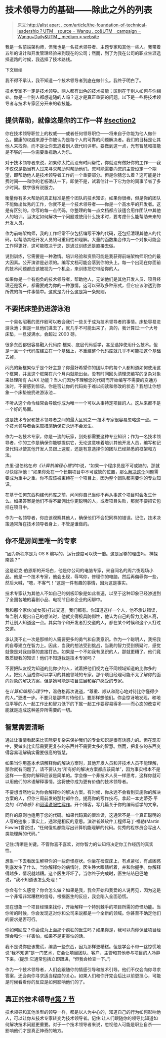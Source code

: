 # 技术领导力的基础——除此之外的列表

> 原文:[http://alist apart . com/article/the-foundation-of-technical-leadership？UTM _ source = Wanqu . co&UTM _ campaign = Wanqu+Daily&UTM _ medium = website](http://alistapart.com/article/the-foundation-of-technical-leadership?utm_source=wanqu.co&utm_campaign=Wanqu+Daily&utm_medium=website)

我是一名前端架构师，但我也是一名技术领导者、主题专家和其他一些人。我带着五年的设计和开发管理经验来到现在的公司；然而，到了为我在公司的职业生涯选择道路的时候，我选择了技术路线。

下文继续

我不得不承认，我不知道一个技术领导者到底在做什么。我终于明白了。

技术专家不一定是技术领导。两人都有出色的技术技能；区别在于别人如何与你相处。你是一个别人都想追随的人吗？这才是真正重要的问题。以下是一些将技术领导者与技术专家区分开来的软技能。

## 提供帮助，就像这是你的工作一样 [#section2](#section2)

你在技术领导职位上的权威——或者任何领导职位——将来自于你能为他人做什么。健康的权威来源于你被认为是每个人的可靠的问题解决者。我们的目标是让其他人来找你，而不是让你去追着别人做代码评审。要做到这一点，光有智慧和技能是不够的——你需要重视助人为乐。

对于技术领导者来说，如果你太忙而没有时间帮忙，你就没有做好你的工作——我不仅仅是指当有人过来寻求帮助时帮助他们。您可能需要向您的主管设定一个期望，即帮助他人是技术领导者工作的一个重要部分。但是你猜怎么着？这可能是计费时间——和你的老板确认一下。即使不是，试着估计一下它为你的同事节省了多少时间。数字很有说服力。

衡量你有多大帮助的真正标准是整个团队的技术知识。如果你很棒，但是你的团队不能做出优秀的工作，你就不是一个技术领导者——你是一个高水平的开发者。这是有区别的。你写的每一点代码，你整理的每一点文档都应该适合用作团队中其他人的培训。当决定如何解决一个问题或使用什么技术时，要考虑什么能帮助未来的开发人员。

作为前端架构师，我的工作经常不仅包括编写干净的代码，还包括清理其他人的代码，以帮助其他开发人员的可重用性和理解。大量的函数集合作为一个对象可能会工作得更好，这可能取决于您，是通过训练还是直接去做。

说到训练，它需要是一种激情。培训经验和资质可能是我获得前端架构师职位的最大因素。公开演讲是必须的。编写文档可能会落到你的头上。每一个出现在你面前的技术问题都应该被视为一个机会，来训练把它带给你的人。

如果你是一个有抱负的技术领导者，帮助他人，无论他们是其他开发人员、项目经理还是客户，都需要成为你的一种激情。这可以采取多种形式，但它应该渗透到你所做的每一件事情中。这就是为什么这是第一条规则。

## 不要把床垫扔进游泳池

一个臭名昭著的恶作剧可以教会我们一些关于成为技术领导者的事情。床垫容易进游泳池；但是一旦他们进去了，就几乎不可能出来了。真的，我计算过:一个大号床垫，一旦浸满水，会超过 2000 磅。

很多东西都很容易融入代码库:框架、底层代码哲学，甚至选择使用什么技术。但是一旦一个代码库建立在一个基础上，不重建整个代码库就几乎不可能把这个基础去掉。

闪亮的新框架似乎是个好主意？你最好希望你的团队中的每个人都知道如何使用这个框架，并且这个框架在六个月内就能出台。没有时间回头清理您编写的复杂对象来处理所有 AJAX 功能？当人们因为不理解您的代码而开始编写不需要的变通方法时，不要感到惊讶。你是否让你的代码处于难以阅读和修改的状态？我想让你想象一个床垫被扔进游泳池…

不听从这个命令经常会导致你成为唯一一个可以从事特定项目的人。这从来都不是一个好的局面。

这是技术专家和技术领导者之间的最大区别之一:技术专家很容易忽略这一点。一个技术领导者会采取措施确保它永远不会发生。

作为一名技术专家，你是一流的玩家，到处都需要这种专业知识；作为一名技术领导者，你的工作是确保你能够提供它，无论这意味着培训其他开发人员，编写和记录代码以使其他开发人员跟上速度，还是有意选择你的团队已经熟悉的框架和方法。

杰里·温伯格在<cite>的《计算机编程心理学</cite>中说，“如果一个程序员是不可或缺的，那就尽快除掉他！”如果你处在一个长期项目中不可或缺的位置，那么[解决这个](https://thegeekyleader.com/2013/07/28/how-to-avoid-single-point-of-failure-situations-in-your-team/)问题需要成为重中之重。你不应该被束缚在一个项目上，因为整个团队都需要你的专业知识。

在基于任何东西构建代码库之前，问问你自己当你不再从事这个项目时会发生什么。如果答案是他们不得不雇佣比你更聪明的人，或者项目失败，那就不要把它包括在项目中。

作为一名领导者，你应该观察其他人，确保他们不会犯同样的错误。记住，技术决策通常落在技术领导者身上，不管是谁做的。

## 你不是房间里唯一的专家

“因为新程序是为 OS 8 编写的，运行速度可以快一倍。这是足够的理由吗，神探南茜？”

这是尼克·伯恩斯的开场白，他是你公司的电脑专家，来自同名的周六夜现场小品。他是一个技术专家，他会出现，辱骂你，修理你的电脑，然后再侮辱你一些，然后大喊，“嗯，不客气！”这是一件有趣的事情，因为这是事实。

技术专家认为其他人不如自己的刻板印象是如此普遍，以至于这种印象已经渗透到了全国各地的喜剧小品、电视节目和企业的闲聊中。

我和那个家伙(或女孩)打过交道。我们都有。你知道这样一个人，他不承认错误，每当别人提出自己的想法时，他就变得极具防御性，他认为自己的智力比别人高，并让别人知道这一点。其实每个和开发者打交道的人，都在某个时候和这个人打过交道。

承认我不止一次是那样的人需要更多的勇气和自我意识。作为一个聪明人，我把我的自尊建立在智力上。因此，当我的想法受到挑战，当我的智力受到质疑时，感觉就像是对我自尊的直接打击。如果是一个不如我有见识的人，那就更糟了。他们竟敢质疑我的知识！他们不知道我是技术专家吗？

不要把队友视为知道的比你少的人，试着把他们视为在不同领域知道的比你多的人。把别人当成你可以学习的其他领域的专家。那个项目经理可能不太了解你的面向对象的解决方案，但是她可能是项目进展和客户感受的专家。

在<cite>计算机编程心理学</cite>中，温伯格再次说道，“尊重、顺从和耐心地对待比你懂得少的人。”更进一步。不要只是那样对待他们，要那样想他们。你会惊讶地发现，和地位平等的人一起工作比和智力低下的下属一起工作要容易得多——而心态的改变可能就是造成这种差异所需要的一切。

## 智慧需要清晰

通过让事情看起来比实际更复杂来保护我们的专业知识是很有诱惑力的。但在现实中，要做出比实际需要更复杂的东西并不需要太多的智慧。然而，把复杂的东西变得容易理解确实需要很高的智慧。

如果当你用基本术语解释你的解决方案时，其他开发人员和非技术人员不能理解，那你就有问题了。请不要认为“所有好的解决方案都应该简单”，因为事实根本不是这样——但你的解释应该是简单的。学会像一个非技术人员一样思考，这样你就可以用他们的术语解释事情。这将使你成为更有价值的技术领导者。

不要想当然地认为你会解释你的解决方案。有时候，你永远不会看到实施你的解决方案的人，但你三周前发的那封邮件会。提高你的写作技巧。拿起一本史蒂芬·平克的<cite>《时尚感》</cite>和[阅读说服性写作](http://alistapart.com/article/writing-is-thinking)。开个博客，写几篇关于你的编码哲学的文章。

同样的原则也适用于您的代码。如果代码真的很难读，这通常不是一个真正聪明的人写的迹象；事实上，通常是相反的意思。演讲者兼软件工程师马丁·福勒(Martin Fowler)曾说过，“任何傻瓜都能写出计算机能理解的代码。优秀的程序员会写出人类能理解的代码。”

记住:清晰是关键。不管你喜不喜欢，对你智力的认知将决定你工作经历的真实性。

想象一下去看医生解释你的一些奇怪症状。你坐在检查床上，有点紧张，有点困惑到底发生了什么。当你解释你的病情时，医生睁大眼睛听着，并和你握手。你解释得越多，情况就越糟。这个医生吓坏了。当你终于完成时，医生结结巴巴地说，“我不知道该怎么处理！”

你会有什么感觉？你会怎么做？如果是我，我会开始和我爱的人说再见，因为这是一个非常非常糟糕的信号。根据医生的反应，我会陷入全面恐慌。

现在想象一个项目经理来找你，开始解释一个特别棘手的项目所需的奇怪功能。当你听的时候，你会发现这对你和公司来说都是一个全新的领域。你甚至不确定他们的要求是否可行。

你如何回应？你会成为上面那个疯狂的医生吗？如果你是，我可以向你保证项目经理会和你一样害怕，如果不是更害怕的话。

我不是说你应该撒谎，编造一些东西，因为那样更糟糕。但是学会不带一丝惊慌地说“我不知道”是一门艺术，它会让项目团队、客户、主管和其他参与项目的人冷静下来。(提示:它通常包括立即跟进，“但我会检查一下。”)

作为一个技术领导者，人们会跟随你的情感引导和技术引导。他们不仅会向你寻求答案，还会向你寻求适当程度的关心。如果人们和你开完会后比以前更担心，可能是时候看看你的反应是如何影响他们的了。

## 真正的技术领导[#第 7 节](#section7)

技术领导和其他类型的领导一样，都是以人为中心的，知道自己的行为如何影响他人，可以让你从技术专家转变为技术领导者。记住:让人们跟随你的领导比知道如何解决技术问题更重要。对于一个技术领导者来说，忽视他人可能是职业自杀——影响他们才是真正神奇的地方。